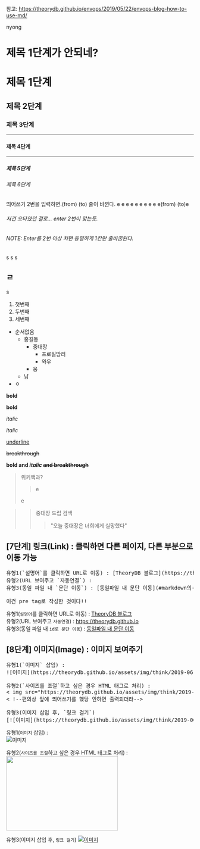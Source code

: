 참고: https://theorydb.github.io/envops/2019/05/22/envops-blog-how-to-use-md/


<!--주석은 이렇게 다는 것이다!-->
<a id = "markdown의-반드시-알아야-하는-문법">nyong</a>
# 제목 1단계가 안되네?

# 제목 1단계
## 제목 2단계
### 제목 3단계
---
#### 제목 4단계
---
##### 제목 5단계
###### 제목 6단계


띄어쓰기 2번을 입력하면.(from)  (to)<!-- from과 to 사이에 스페이스 2번 입력-->
줄이 바뀐다.
e  e  e e  e  e  e  e  e  e(from)  (to)e


###### 저건 오타였던 걸로... enter 2번이 맞는듯.
###### NOTE: Enter를 2번 이상 치면 동일하게 1칸만 줄바꿈된다.
s
s
s
## ㄹ
s

1. 첫번째
1. 두번째
1. 세번째
  
+ 순서없음
    - 홍길동
      * 중대장
        + 프로실망러
        + 와우
      + 웅
    + 냠
+ ㅇ

__bold__




**bold** <!--ctrl+b with extension-->

_italic_

*italic* <!--ctrl+i with extension-->

<u>underline</u>

~~breakthrough~~ <!--alt+s on windows-->

__bold and *italic* ~~and breakthrough~~__

> 위키백과?
> >e
> 
> e

>> 중대장 드립 검색
>>
>>
>>
>>
>>
>>
>>> "오늘 중대장은 너희에게 실망했다"

## [7단계] 링크(Link) : 클릭하면 다른 페이지, 다른 부분으로 이동 가능

<pre>유형1(`설명어`를 클릭하면 URL로 이동) : [TheoryDB 블로그](https://theorydb.github.io "마우스를 올려놓으면 말풍선이 나옵니다.")  
유형2(URL 보여주고 `자동연결`) : <https://theorydb.github.io>  
유형3(동일 파일 내 `문단 이동`) : [동일파일 내 문단 이동](#markdown의-반드시-알아야-하는-문법) 

이건 pre tag로 작성한 것이다!!</pre>

유형1(`설명어`를 클릭하면 URL로 이동) : [TheoryDB 블로그](https://theorydb.github.io "마우스를 올려놓으면 말풍선이 나옵니다.")  
유형2(URL 보여주고 `자동연결`) : <https://theorydb.github.io>  
유형3(동일 파일 내 `id로 문단 이동`) : [동일파일 내 문단 이동](#markdown의-반드시-알아야-하는-문법 "처음으로 이동한다!")

## [8단계] 이미지(Image) : 이미지 보여주기

<pre>유형1(`이미지` 삽입) :  
![이미지](https://theorydb.github.io/assets/img/think/2019-06-25-think-future-ai-1.png "인공지능")
  
유형2(`사이즈를 조절`하고 싶은 경우 HTML 태그로 처리) :   
< img src="https://theorydb.github.io/assets/img/think/2019-06-25-think-future-ai-1.png" width="300" height="200">
< !--편의상 앞에 띄어쓰기를 했당 안하면 출력되더라-->

유형3(이미지 삽입 후, `링크 걸기`)
[![이미지](https://theorydb.github.io/assets/img/think/2019-06-25-think-future-ai-1.png)](https://theorydb.github.io/think/2019/06/25/think-future-ai/)</pre>

유형1(`이미지` 삽입) :  
![이미지](https://theorydb.github.io/assets/img/think/2019-06-25-think-future-ai-1.png "인공지능")
  
유형2(`사이즈를 조절`하고 싶은 경우 HTML 태그로 처리) :   
<img src="https://theorydb.github.io/assets/img/think/2019-06-25-think-future-ai-1.png" width="300" height="200">

유형3(이미지 삽입 후, `링크 걸기`)
[![이미지](https://theorydb.github.io/assets/img/think/2019-06-25-think-future-ai-1.png)](https://theorydb.github.io/think/2019/06/25/think-future-ai/)




